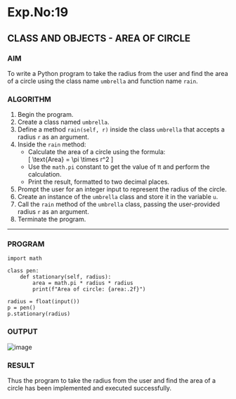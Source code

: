 
# Exp.No:19  
## CLASS AND OBJECTS - AREA OF CIRCLE

### AIM  
To write a Python program to take the radius from the user and find the area of a circle using the class name `umbrella` and function name `rain`.

### ALGORITHM

1. Begin the program.  
2. Create a class named `umbrella`.  
3. Define a method `rain(self, r)` inside the class `umbrella` that accepts a radius `r` as an argument.  
4. Inside the `rain` method:  
   - Calculate the area of a circle using the formula:  
     \[ \text{Area} = \pi \times r^2 \]  
   - Use the `math.pi` constant to get the value of π and perform the calculation.  
   - Print the result, formatted to two decimal places.  
5. Prompt the user for an integer input to represent the radius of the circle.  
6. Create an instance of the `umbrella` class and store it in the variable `u`.  
7. Call the `rain` method of the `umbrella` class, passing the user-provided radius `r` as an argument.  
8. Terminate the program.

---

### PROGRAM

```
import math

class pen:
    def stationary(self, radius):
        area = math.pi * radius * radius
        print(f"Area of circle: {area:.2f}")

radius = float(input())
p = pen()
p.stationary(radius)
```

### OUTPUT

![image](https://github.com/user-attachments/assets/0046a2aa-6d10-4621-8e1a-0bc0d6d631f1)

### RESULT

Thus the program to take the radius from the user and find the area of a circle has been implemented and executed successfully.
